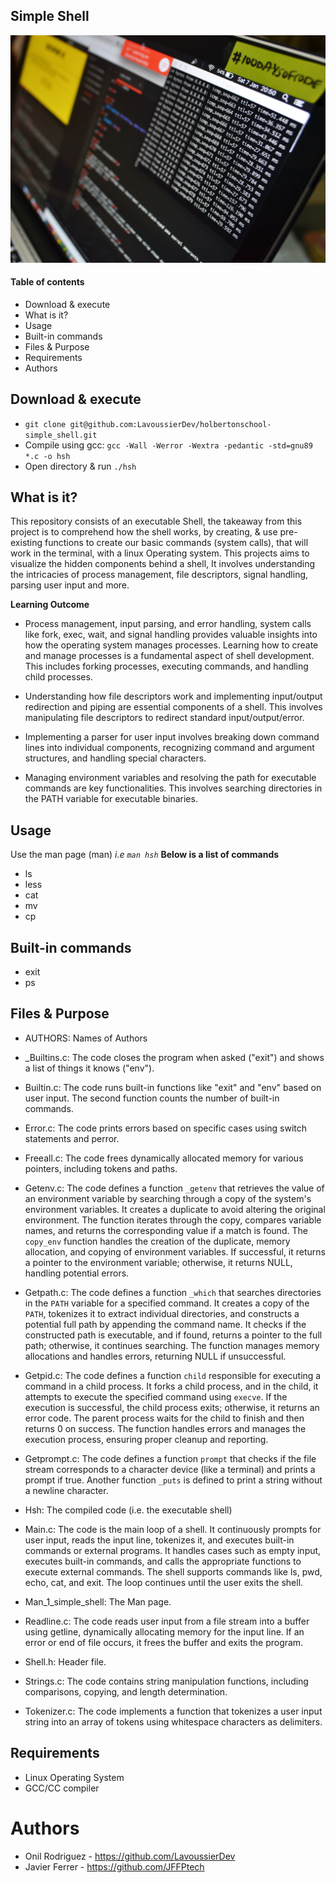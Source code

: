 ## Simple Shell
![img](img.png)

#### Table of contents
- Download & execute
- What is it?
- Usage
- Built-in commands
- Files & Purpose
- Requirements
- Authors
## Download & execute
- `` git clone git@github.com:LavoussierDev/holbertonschool-simple_shell.git ``
- Compile using gcc:  ``gcc -Wall -Werror -Wextra -pedantic -std=gnu89 *.c -o hsh``
- Open directory & run ``./hsh``
## What is it?
This repository consists of an executable Shell, the takeaway from this project is to comprehend how the shell works, by creating, & use pre-existing functions to create our basic commands (system calls), that will work in the terminal, with a linux Operating system. This projects aims to visualize the hidden components behind a shell, It involves understanding the intricacies of process management, file descriptors, signal handling, parsing user input and more.

**Learning Outcome**
   - Process management, input parsing, and error handling, system calls like fork, exec, wait, and signal handling provides valuable insights into how the operating system manages processes. Learning how to create and manage processes is a fundamental aspect of shell development. This includes forking processes, executing commands, and handling child processes.

   - Understanding how file descriptors work and implementing input/output redirection and piping are essential components of a shell. This involves manipulating file descriptors to redirect standard input/output/error.

   - Implementing a parser for user input involves breaking down command lines into individual components, recognizing command and argument structures, and handling special characters.

   - Managing environment variables and resolving the path for executable commands are key functionalities. This involves searching directories in the PATH variable for executable binaries.


## Usage
Use the man page (man) _i.e `man hsh`_
  **Below is a list of commands**
  - ls
  - less
  - cat
  - mv
  - cp



## Built-in commands
- exit
- ps

## Files & Purpose
- AUTHORS: Names of Authors

- _Builtins.c: The code closes the program when asked ("exit") and shows a list of things it knows ("env").

- Builtin.c: The code runs built-in functions like "exit" and "env" based on user input. The second function counts the number of built-in commands.

- Error.c: The code prints errors based on specific cases using switch statements and perror.

- Freeall.c: The code frees dynamically allocated memory for various pointers, including tokens and paths.

- Getenv.c: The code defines a function `_getenv` that retrieves the value of an environment variable by searching through a copy of the system's environment variables. It creates a duplicate to avoid altering the original environment. The function iterates through the copy, compares variable names, and returns the corresponding value if a match is found. The `copy_env` function handles the creation of the duplicate, memory allocation, and copying of environment variables. If successful, it returns a pointer to the environment variable; otherwise, it returns NULL, handling potential errors.

- Getpath.c: The code defines a function `_which` that searches directories in the `PATH` variable for a specified command. It creates a copy of the `PATH`, tokenizes it to extract individual directories, and constructs a potential full path by appending the command name. It checks if the constructed path is executable, and if found, returns a pointer to the full path; otherwise, it continues searching. The function manages memory allocations and handles errors, returning NULL if unsuccessful.

- Getpid.c: The code defines a function `child` responsible for executing a command in a child process. It forks a child process, and in the child, it attempts to execute the specified command using `execve`. If the execution is successful, the child process exits; otherwise, it returns an error code. The parent process waits for the child to finish and then returns 0 on success. The function handles errors and manages the execution process, ensuring proper cleanup and reporting.

- Getprompt.c: The code defines a function `prompt` that checks if the file stream corresponds to a character device (like a terminal) and prints a prompt if true. Another function `_puts` is defined to print a string without a newline character.

- Hsh: The compiled code (i.e. the executable shell)

- Main.c: The code is the main loop of a shell. It continuously prompts for user input, reads the input line, tokenizes it, and executes built-in commands or external programs. It handles cases such as empty input, executes built-in commands, and calls the appropriate functions to execute external commands. The shell supports commands like ls, pwd, echo, cat, and exit. The loop continues until the user exits the shell.

- Man_1_simple_shell: The Man page.

- Readline.c: The code reads user input from a file stream into a buffer using getline, dynamically allocating memory for the input line. If an error or end of file occurs, it frees the buffer and exits the program.

- Shell.h: Header file.

- Strings.c: The code contains string manipulation functions, including comparisons, copying, and length determination.

- Tokenizer.c: The code implements a function that tokenizes a user input string into an array of tokens using whitespace characters as delimiters.


## Requirements
- Linux Operating System
- GCC/CC compiler

# Authors
- Onil Rodriguez - https://github.com/LavoussierDev
- Javier Ferrer - https://github.com/JFFPtech

